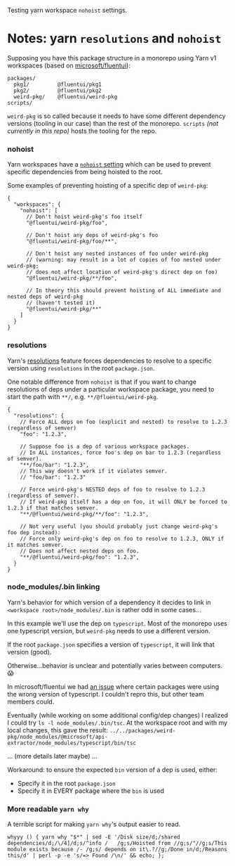 Testing yarn workspace `nohoist` settings.

# Notes: yarn `resolutions` and `nohoist`

Supposing you have this package structure in a monorepo using Yarn v1 workspaces (based on [microsoft/fluentui](https://github.com/microsoft/fluentui)):
```
packages/
  pkg1/         @fluentui/pkg1
  pkg2/         @fluentui/pkg2
  weird-pkg/    @fluentui/weird-pkg
scripts/
```
`weird-pkg` is so called because it needs to have some different dependency versions (tooling in our case) than the rest of the monorepo. `scripts` *(not currently in this repo)* hosts the tooling for the repo.

### nohoist

Yarn workspaces have a [`nohoist` setting](https://classic.yarnpkg.com/blog/2018/02/15/nohoist/) which can be used to prevent specific dependencies from being hoisted to the root.

Some examples of preventing hoisting of a specific dep of `weird-pkg`:

```jsonc
{
  "workspaces": {
    "nohoist": [
      // Don't hoist weird-pkg's foo itself 
      "@fluentui/weird-pkg/foo",
      
      // Don't hoist any deps of weird-pkg's foo
      "@fluentui/weird-pkg/foo/**",

      // Don't hoist any nested instances of foo under weird-pkg
      // (warning: may result in a lot of copies of foo nested under weird-pkg;
      // does not affect location of weird-pkg's direct dep on foo)
      "@fluentui/weird-pkg/**/foo",

      // In theory this should prevent hoisting of ALL immediate and nested deps of weird-pkg
      // (haven't tested it)
      "@fluentui/weird-pkg/**"
    ]
  }
}
```

### resolutions

Yarn's [resolutions](https://classic.yarnpkg.com/en/docs/selective-version-resolutions/) feature forces dependencies to resolve to a specific version using `resolutions` in the root `package.json`.

One notable difference from `nohoist` is that if you want to change resolutions of deps under a particular workspace package, you need to start the path with `**/`, e.g. `**/@fluentui/weird-pkg`.

```jsonc
{
  "resolutions": {
    // Force ALL deps on foo (explicit and nested) to resolve to 1.2.3 (regardless of semver)
    "foo": "1.2.3",

    // Suppose foo is a dep of various workspace packages.
    // In ALL instances, force foo's dep on bar to 1.2.3 (regardless of semver).
    "**/foo/bar": "1.2.3",
    // This way doesn't work if it violates semver.
    // "foo/bar": "1.2.3"

    // Force weird-pkg's NESTED deps of foo to resolve to 1.2.3 (regardless of semver).
    // If weird-pkg itself has a dep on foo, it will ONLY be forced to 1.2.3 if that matches semver.
    "**/@fluentui/weird-pkg/**/foo": "1.2.3",

    // Not very useful (you should probably just change weird-pkg's foo dep instead):
    // Force only weird-pkg's dep on foo to resolve to 1.2.3, ONLY if it matches semver.
    // Does not affect nested deps on foo.
    "**/@fluentui/weird-pkg/foo": "1.2.3",
  }
}
```

### node_modules/.bin linking

Yarn's behavior for which version of a dependency it decides to link in `<workspace root>/node_modules/.bin` is rather odd in some cases... 

In this example we'll use the dep on `typescript`. Most of the monorepo uses one typescript version, but `weird-pkg` needs to use a different version.

If the root `package.json` specifies a version of `typescript`, it will link that version (good).

Otherwise...behavior is unclear and potentially varies between computers. :scream:

In microsoft/fluentui we had [an issue](https://github.com/microsoft/fluentui/issues/14371) where certain packages were using the wrong version of typescript. I couldn't repro this, but other team members could.

Eventually (while working on some additional config/dep changes) I realized I could try `ls -l node_modules/.bin/tsc`. At the workspace root and with my local changes, this gave the result: `../../packages/weird-pkg/node_modules/@microsoft/api-extractor/node_modules/typescript/bin/tsc`

... (more details later maybe) ...

Workaround: to ensure the expected `bin` version of a dep is used, either:
- Specify it in the root `package.json`
- Specify it in EVERY package where the `bin` is used

### More readable `yarn why`

A terrible script for making `yarn why`'s output easier to read.

`whyyy () { yarn why "$*" | sed -E '/Disk size/d;/shared dependencies/d;/\/4]/d;s/^info /   /g;s/Hoisted from //g;s/"//g;s/This module exists because /- /g;s/ depends on it\.?//g;/Done in/d;/Reasons this/d' | perl -p -e 's/=> Found /\n/' && echo; };`
